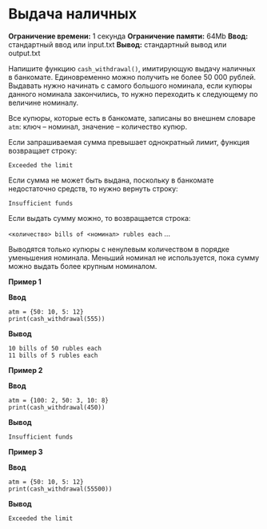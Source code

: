 # Выдача наличных

**Ограничение времени:** 1 секунда
**Ограничение памяти:** 64Mb
**Ввод:** стандартный ввод или input.txt
**Вывод:** стандартный вывод или output.txt

Напишите функцию `cash_withdrawal()`, имитирующую выдачу наличных в банкомате. Единовременно можно получить не более 50 000 рублей. Выдавать нужно начинать с самого большого номинала, если купюры данного номинала закончились, то нужно переходить к следующему по величине номиналу.

Все купюры, которые есть в банкомате, записаны во внешнем словаре `atm`: ключ – номинал, значение – количество купюр.

Если запрашиваемая сумма превышает однократный лимит, функция возвращает строку:

`Exceeded the limit`

Если сумма не может быть выдана, поскольку в банкомате недостаточно средств, то нужно вернуть строку:

`Insufficient funds`

Если выдать сумму можно, то возвращается строка:

`<количество> bills of <номинал> rubles each`
…

Выводятся только купюры с ненулевым количеством в порядке уменьшения номинала. Меньший номинал не используется, пока сумму можно выдать более крупным номиналом.

**Пример 1**

**Ввод**
```
atm = {50: 10, 5: 12}
print(cash_withdrawal(555))
```

**Вывод**
```
10 bills of 50 rubles each
11 bills of 5 rubles each
```

**Пример 2**

**Ввод**
```
atm = {100: 2, 50: 3, 10: 8}
print(cash_withdrawal(450))
```

**Вывод**
```
Insufficient funds
```

**Пример 3**

**Ввод**
```
atm = {50: 10, 5: 12}
print(cash_withdrawal(55500))
```

**Вывод**
```
Exceeded the limit